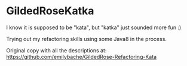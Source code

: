 # GildedRoseKatka

I know it is supposed to be "kata", but "katka" just sounded more fun :)

Trying out my refactoring skills using some Java8 in the process.

Original copy with all the descriptions at: https://github.com/emilybache/GildedRose-Refactoring-Kata